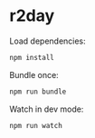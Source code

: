 # r2day

Load dependencies:

``` sh
npm install

```

Bundle once:

``` sh
npm run bundle

```

Watch in dev mode:

``` sh
npm run watch

```
